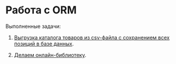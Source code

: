 # Работа с ORM

Выполненные задачи:

1. [Выгрузка каталога товаров из csv-файла с сохранением всех позиций в базе данных](./work_with_database).

2. [Делаем онлайн-библиотеку](./models_list_displaying).

